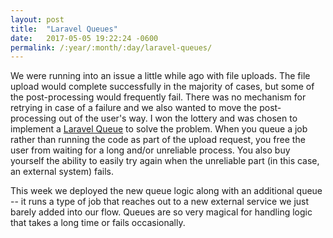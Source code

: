 ```yaml
---
layout: post
title:  "Laravel Queues"
date:   2017-05-05 19:22:24 -0600
permalink: /:year/:month/:day/laravel-queues/
---
```

We were running into an issue a little while ago with file uploads. The file upload would complete successfully in the majority of cases, but some of the post-processing would frequently fail. There was no mechanism for retrying in case of a failure and we also wanted to move the post-processing out of the user's way. I won the lottery and was chosen to implement a [Laravel Queue](https://laravel.com/docs/master/queues) to solve the problem. When you queue a job rather than running the code as part of the upload request, you free the user from waiting for a long and/or unreliable process. You also buy yourself the ability to easily try again when the unreliable part (in this case, an external system) fails.

This week we deployed the new queue logic along with an additional queue -- it runs a type of job that reaches out to a new external service we just barely added into our flow. Queues are so very magical for handling logic that takes a long time or fails occasionally.
